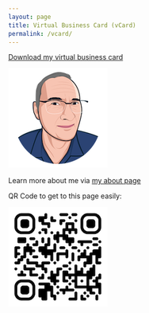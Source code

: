 ```yaml
---
layout: page
title: Virtual Business Card (vCard)
permalink: /vcard/
---
```


[Download my virtual business card](https://ben.hamilton.id.au/ben.hamilton.vcf)

[![Picture of Ben](images/ben.hamilton.picture.png)](https://ben.hamilton.id.au/ben.hamilton.vcf)

Learn more about me via [my about page](https://ben.hamilton.id.au/about)

QR Code to get to this page easily:

![QR Code for this page](images/ben.hamilton.id.au.200px.vcard.png)